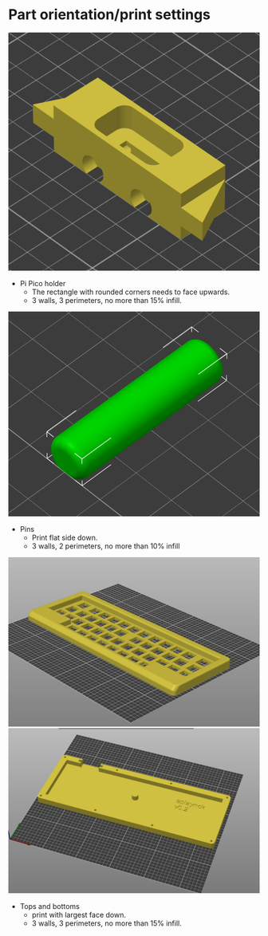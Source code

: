 # Part orientation/print settings
![pph orientation](/images/pph_orientation.png)
- Pi Pico holder
  - The rectangle with rounded corners needs to face upwards.
  - 3 walls, 3 perimeters, no more than 15% infill.

![pin orientation](/images/pin_orientation.png)
- Pins
  - Print flat side down.
  - 3 walls, 2 perimeters, no more than 10% infill

![top orientation](/images/top_orientation.png)
![bottom orientation](/images/bottom_orientation.png)
- Tops and bottoms
  - print with largest face down.
  - 3 walls, 3 perimeters, no more than 15% infill.
